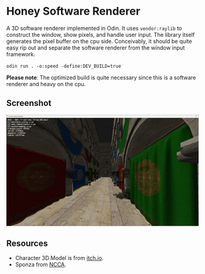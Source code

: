 # Honey Software Renderer

A 3D software renderer implemented in Odin. It uses `vendor:raylib` to construct the window, show pixels, and handle user input. The library itself generates the pixel buffer on the cpu side. Conceivably, it should be quite easy rip out and separate the software renderer from the window input framework.

```
odin run . -o:speed -define:DEV_BUILD=true
```

**Please note**: The optimized build is quite necessary since this is a software renderer and heavy on the cpu.

## Screenshot

![alt text](preview.jpg)

## Resources
- Character 3D Model is from [itch.io](https://firukono.itch.io/free-anime-maiden-3d).
- Sponza from [NCCA](https://github.com/NCCA/Sponza).